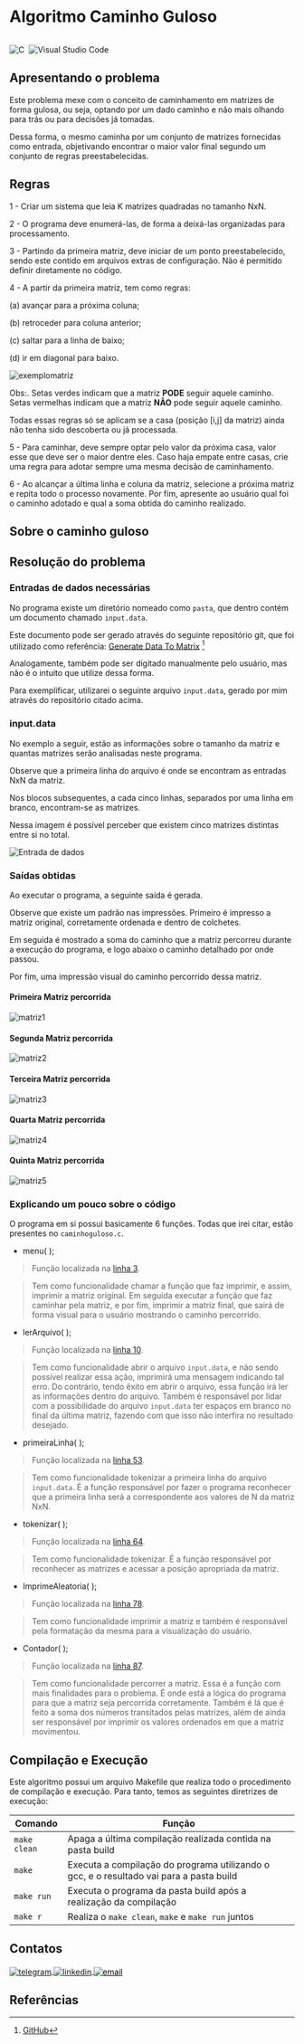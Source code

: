 # Algoritmo Caminho Guloso

<p>
<div style="display: inline-block;">

![C](https://img.shields.io/badge/-C-05122A?style=flat&logo=Cplusplus)&nbsp;
![Visual Studio Code](https://img.shields.io/badge/-Visual%20Studio%20Code-05122A?style=flat&logo=visual-studio-code&logoColor=007ACC)&nbsp;

</p>

## Apresentando o problema

Este problema mexe com o conceito de caminhamento em matrizes de forma gulosa, ou seja, optando por um dado caminho e não mais olhando para trás ou para decisões já tomadas. 

Dessa forma, o mesmo caminha por um conjunto de matrizes fornecidas como entrada, objetivando encontrar o maior valor final segundo um conjunto de regras preestabelecidas.

## Regras

1 - Criar um sistema que leia K matrizes quadradas no tamanho NxN.

2 - O programa deve enumerá-las, de forma a deixá-las organizadas para processamento. 

3 - Partindo da primeira matriz, deve iniciar de um ponto preestabelecido, sendo este contido em arquivos extras de configuração. Não é permitido definir diretamente no código. 

4 - A partir da primeira matriz, tem como regras: 
  
  (a) avançar para a próxima coluna; 
  
  (b) retroceder para coluna anterior; 
  
  (c) saltar para a linha de baixo; 
  
  (d) ir em diagonal para baixo. 
  
  ![exemplomatriz](https://user-images.githubusercontent.com/84406892/227231857-df0d0d47-e2e8-4a13-ac89-9f6e3dbd4262.jpeg)
  
  Obs:. Setas verdes indicam que a matriz <strong>PODE</strong> seguir aquele caminho. Setas vermelhas indicam que a matriz <strong>NÃO</strong> pode seguir aquele caminho.
  
  

  Todas essas regras só se aplicam se a casa (posição [i,j] da matriz) ainda não tenha sido descoberta ou já processada. 

5 - Para caminhar, deve sempre optar pelo valor da próxima casa, valor esse que deve ser o maior dentre eles. Caso haja empate entre casas, crie uma regra para adotar sempre uma mesma decisão de caminhamento. 

6 - Ao alcançar a última linha e coluna da matriz, selecione a próxima matriz e repita todo o processo novamente. Por fim, apresente ao usuário qual foi o caminho adotado e qual a soma obtida do caminho realizado. 

## Sobre o caminho guloso

## Resolução do problema

### Entradas de dados necessárias

No programa existe um diretório nomeado como `pasta`, que dentro contém um documento chamado `input.data`.

Este documento pode ser gerado através do seguinte repositório git, que foi utilizado como referência: [Generate Data To Matrix](https://github.com/mpiress/GenerateDataToMatrix) [^1]

Analogamente, também pode ser digitado manualmente pelo usuário, mas não é o intuito que utilize dessa forma.

Para exemplificar, utilizarei o seguinte arquivo `input.data`, gerado por mim através do repositório citado acima.

### input.data

No exemplo a seguir, estão as informações sobre o tamanho da matriz e quantas matrizes serão analisadas neste programa.

Observe que a primeira linha do arquivo é onde se encontram as entradas NxN da matriz.

Nos blocos subsequentes, a cada cinco linhas, separados por uma linha em branco, encontram-se as matrizes.

Nessa imagem é possível perceber que existem cinco matrizes distintas entre si no total.

![Entrada de dados](https://user-images.githubusercontent.com/84406892/226461030-8900d360-f4db-464f-a305-ec2d873364cb.png)
  
### Saídas obtidas

Ao executar o programa, a seguinte saída é gerada.

Observe que existe um padrão nas impressões. 
Primeiro é impresso a matriz original, corretamente ordenada e dentro de colchetes.

Em seguida é mostrado a soma do caminho que a matriz percorreu durante a execução do programa, e logo abaixo o caminho detalhado por onde passou.

Por fim, uma impressão visual do caminho percorrido dessa matriz.

#### Primeira Matriz percorrida

![matriz1](https://user-images.githubusercontent.com/84406892/227222471-5bc2d926-a49d-48f6-a54a-2d737c105f83.png)

#### Segunda Matriz percorrida

![matriz2](https://user-images.githubusercontent.com/84406892/227222477-9b5676fc-d7d7-491f-a5b1-bdd1f3874534.png)

#### Terceira Matriz percorrida

![matriz3](https://user-images.githubusercontent.com/84406892/227222480-64b2e842-054e-4b0a-acfc-892cdd0583d6.png)

#### Quarta Matriz percorrida

![matriz4](https://user-images.githubusercontent.com/84406892/227222484-4b666d06-5406-49c7-98d7-1a4c449b706d.png)

#### Quinta Matriz percorrida

![matriz5](https://user-images.githubusercontent.com/84406892/227222486-d8e0d622-035a-4be3-bce2-37d8ba149054.png)

### Explicando um pouco sobre o código

O programa em si possui basicamente 6 funções. Todas que irei citar, estão presentes no `caminhoguloso.c`.

- menu( );
> Função localizada na [linha 3](https://github.com/phpdias/caminho-guloso/blob/main/src/caminhoguloso.c#L3). 



> Tem como funcionalidade chamar a função que faz imprimir, e assim, imprimir a matriz original. Em seguida executar a função que faz caminhar pela matriz, e por fim, imprimir a matriz final, que sairá de forma visual para o usuário mostrando o caminho percorrido. 

- lerArquivo( );
> Função localizada na [linha 10](https://github.com/phpdias/caminho-guloso/blob/main/src/caminhoguloso.c#L10). 

> Tem como funcionalidade abrir o arquivo `input.data`, e não sendo possível realizar essa ação, imprimirá uma mensagem indicando tal erro. Do contrário, tendo êxito em abrir o arquivo, essa função irá ler as informações dentro do arquivo. Também é responsável por lidar com a possibilidade do arquivo `input.data` ter espaços em branco no final da última matriz, fazendo com que isso não interfira no resultado desejado.

- primeiraLinha( );
> Função localizada na [linha 53](https://github.com/phpdias/caminho-guloso/blob/main/src/caminhoguloso.c#L53). 

> Tem como funcionalidade tokenizar a primeira linha do arquivo `input.data`. É a função responsável por fazer o programa reconhecer que a primeira linha será a correspondente aos valores de N da matriz NxN.

- tokenizar( );
> Função localizada na [linha 64](https://github.com/phpdias/caminho-guloso/blob/main/src/caminhoguloso.c#L64). 

> Tem como funcionalidade tokenizar. É a função responsável por reconhecer as matrizes e acessar a posição apropriada da matriz.

- ImprimeAleatoria( );
> Função localizada na [linha 78](https://github.com/phpdias/caminho-guloso/blob/main/src/caminhoguloso.c#L78). 

> Tem como funcionalidade imprimir a matriz e também é responsável pela formatação da mesma para a visualização do usuário.

- Contador( );
> Função localizada na [linha 87](https://github.com/phpdias/caminho-guloso/blob/main/src/caminhoguloso.c#L87). 

> Tem como funcionalidade percorrer a matriz. Essa é a função com mais finalidades para o problema. É onde está a lógica do programa para que a matriz seja percorrida corretamente. Também é lá que é feito a soma dos números transitados pelas matrizes, além de ainda ser responsável por imprimir os valores ordenados em que a matriz movimentou.

## Compilação e Execução

Este algoritmo possui um arquivo Makefile que realiza todo o procedimento de compilação e execução. Para tanto, temos as seguintes diretrizes de execução:


| Comando                |  Função                                                                                           |                     
| -----------------------| ------------------------------------------------------------------------------------------------- |
|  `make clean`          | Apaga a última compilação realizada contida na pasta build                                        |
|  `make`                | Executa a compilação do programa utilizando o gcc, e o resultado vai para a pasta build           |
|  `make run`            | Executa o programa da pasta build após a realização da compilação                                 |
|  `make r`              | Realiza o `make clean`, `make` e `make run` juntos                                                |

## Contatos

<div style="display: inline-block;">

<a href="https://t.me/phpdias" target="_blank">
  <img align="center" src="https://img.shields.io/badge/-phpdias-05122A?style=flat&logo=telegram" alt="telegram"/>
</a>
  
<a href="https://linkedin.com/in/phpd" target="_blank">
  <img align="center" src="https://img.shields.io/badge/-phpd-05122A?style=flat&logo=linkedin" alt="linkedin"/>
</a>

<a style="color:black" href="mailto:phpdias@outlook.com?subject=[GitHub]%20O%20Caminho%20Guloso">
 <img align="center" src="https://img.shields.io/badge/-phpdias@outlook.com-05122A?style=flat&logo=email" alt="email"/>
</a>

</div>

## Referências

[^1]: [GitHub](<https://github.com/mpiress/GenerateDataToMatrix>)


